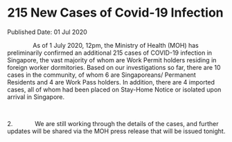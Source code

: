 <html>
    <meta http-equiv="Content-Type" content="text/html; charset=utf-8"/>
    <meta charset="utf-8"/>
    <title> 215 New Cases of Covid-19 Infection</title>
    <body><h1> 215 New Cases of Covid-19 Infection</h1>
    <p>Published Date: 01 Jul 2020</p> <p>&nbsp; &nbsp; &nbsp; &nbsp; &nbsp; &nbsp; &nbsp; &nbsp;As of 1 July 2020, 12pm, the Ministry of Health (MOH) has preliminarily confirmed an additional 215 cases of COVID-19 infection in Singapore, the vast majority of whom are Work Permit holders residing in foreign worker dormitories. Based on our investigations so far, there are 10 cases in the community, of whom 6 are Singaporeans/ Permanent Residents and 4 are Work Pass holders. In addition, there are 4 imported cases, all of whom had been placed on Stay-Home Notice or isolated upon arrival in Singapore.</p><p>&nbsp;</p><p>2.&nbsp;&nbsp;&nbsp;&nbsp;&nbsp;&nbsp;&nbsp;&nbsp;&nbsp;&nbsp;&nbsp;&nbsp; We are still working through the details of the cases, and further updates will be shared via the MOH press release that will be issued tonight.</p></body>
</html>